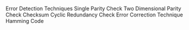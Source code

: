 Error Detection Techniques
Single Parity Check
Two Dimensional Parity Check
Checksum
Cyclic Redundancy Check
Error Correction Technique
Hamming Code